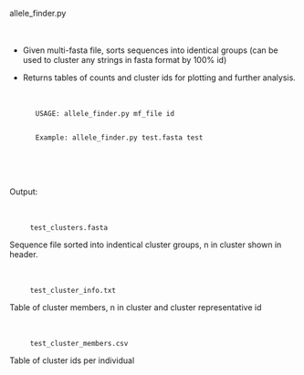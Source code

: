 allele_finder.py  <br /> <br /> <br /> 

- Given multi-fasta file, sorts sequences into identical groups (can be used to cluster any strings in fasta format by 100% id)

- Returns tables of counts and cluster ids for plotting and further analysis. <br /> <br /> <br /> 



         USAGE: allele_finder.py mf_file id


         Example: allele_finder.py test.fasta test


 <br /> <br /> <br /> 
 
Output: <br /> <br /> <br /> 

         test_clusters.fasta  

Sequence file sorted into indentical cluster groups, n in cluster shown in header.  <br /> <br /> <br /> 

         test_cluster_info.txt  
Table of cluster members, n in cluster and cluster representative id    <br /> <br /> <br /> 

         test_cluster_members.csv  

Table of cluster ids per individual   <br /> <br /> <br /> 
